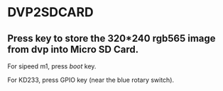 DVP2SDCARD
=====
## Press key to store the 320\*240 rgb565 image from dvp into Micro SD Card.

For sipeed m1, press *boot* key.

For KD233, press GPIO key (near the blue rotary switch).